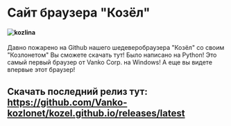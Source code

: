 # Сайт браузера "Козёл"

#### ![kozlina](https://github.com/user-attachments/assets/f4e97f32-0886-4509-b54c-bdb815c6d7b3)


Давно пожарено на Github нашего шедеверобраузера "Козёл" со своим "Козлонетом"
Вы сможете скачать тут! Было написано на Python! Это самый первый браузер от Vanko Corp. на Windows!
А еще вы видете впервые этот браузер!


## Скачать последний релиз тут: https://github.com/Vanko-kozlonet/kozel.github.io/releases/latest
